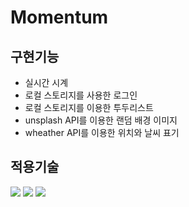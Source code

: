 # Momentum

## 구현기능
*  실시간 시계
* 로컬 스토리지를 사용한 로그인
* 로컬 스토리지를 이용한 투두리스트
* unsplash API를 이용한 랜덤 배경 이미지
* wheather API를 이용한 위치와 날씨 표기

## 적용기술
<img src="https://img.shields.io/badge/html5-E34F26?style=for-the-badge&logo=html5&logoColor=white"> <img src="https://img.shields.io/badge/css-1572B6?style=for-the-badge&logo=css3&logoColor=white"> <img src="https://img.shields.io/badge/javascript-F7DF1E?style=for-the-badge&logo=javascript&logoColor=black"> 